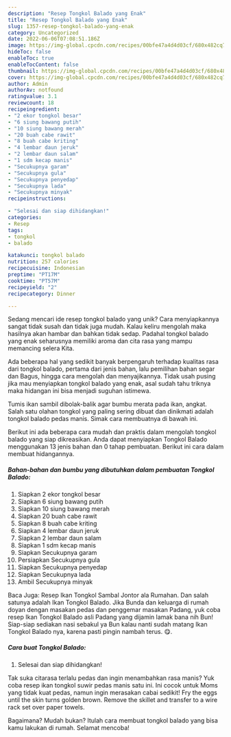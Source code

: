 ```yaml
---
description: "Resep Tongkol Balado yang Enak"
title: "Resep Tongkol Balado yang Enak"
slug: 1357-resep-tongkol-balado-yang-enak
category: Uncategorized
date: 2022-06-06T07:08:51.186Z
image: https://img-global.cpcdn.com/recipes/00bfe47a4d4d03cf/680x482cq70/tongkol-balado-foto-resep-utama.jpg
hideToc: false
enableToc: true
enableTocContent: false
thumbnail: https://img-global.cpcdn.com/recipes/00bfe47a4d4d03cf/680x482cq70/tongkol-balado-foto-resep-utama.jpg
cover: https://img-global.cpcdn.com/recipes/00bfe47a4d4d03cf/680x482cq70/tongkol-balado-foto-resep-utama.jpg
author: Admin
authorAv: notfound
ratingvalue: 3.1
reviewcount: 18
recipeingredient:
- "2 ekor tongkol besar"
- "6 siung bawang putih"
- "10 siung bawang merah"
- "20 buah cabe rawit"
- "8 buah cabe kriting"
- "4 lembar daun jeruk"
- "2 lembar daun salam"
- "1 sdm kecap manis"
- "Secukupnya garam"
- "Secukupnya gula"
- "Secukupnya penyedap"
- "Secukupnya lada"
- "Secukupnya minyak"
recipeinstructions:

- "Selesai dan siap dihidangkan!"
categories:
- Resep
tags:
- tongkol
- balado

katakunci: tongkol balado 
nutrition: 257 calories
recipecuisine: Indonesian
preptime: "PT17M"
cooktime: "PT57M"
recipeyield: "2"
recipecategory: Dinner

---
```





Sedang mencari ide resep tongkol balado yang unik? Cara menyiapkannya sangat tidak susah dan tidak juga mudah. Kalau keliru mengolah maka hasilnya akan hambar dan bahkan tidak sedap. Padahal tongkol balado yang enak seharusnya memiliki aroma dan cita rasa yang mampu memancing selera Kita.





Ada beberapa hal yang sedikit banyak berpengaruh terhadap kualitas rasa dari tongkol balado, pertama dari jenis bahan, lalu pemilihan bahan segar dan Bagus, hingga cara mengolah dan menyajikannya. Tidak usah pusing jika mau menyiapkan tongkol balado yang enak,      asal sudah tahu triknya maka hidangan ini bisa menjadi suguhan istimewa.














Tumis ikan sambil dibolak-balik agar bumbu merata pada ikan, angkat. Salah satu olahan tongkol yang paling sering dibuat dan dinikmati adalah tongkol balado pedas manis. Simak cara membuatnya di bawah ini.






Berikut ini ada beberapa cara mudah dan praktis dalam mengolah tongkol balado yang siap dikreasikan. Anda dapat menyiapkan Tongkol Balado menggunakan 13 jenis bahan dan 0 tahap pembuatan. Berikut ini cara dalam membuat hidangannya.

<!--inarticleads1-->

##### Bahan-bahan dan bumbu yang dibutuhkan dalam pembuatan Tongkol Balado:

1. Siapkan 2 ekor tongkol besar
1. Siapkan 6 siung bawang putih
1. Siapkan 10 siung bawang merah
1. Siapkan 20 buah cabe rawit
1. Siapkan 8 buah cabe kriting
1. Siapkan 4 lembar daun jeruk
1. Siapkan 2 lembar daun salam
1. Siapkan 1 sdm kecap manis
1. Siapkan Secukupnya garam
1. Persiapkan Secukupnya gula
1. Siapkan Secukupnya penyedap
1. Siapkan Secukupnya lada
1. Ambil Secukupnya minyak


Baca Juga: Resep Ikan Tongkol Sambal Jontor ala Rumahan. Dan salah satunya adalah Ikan Tongkol Balado. Jika Bunda dan keluarga di rumah doyan dengan masakan pedas dan penggemar masakan Padang, yuk coba resep Ikan Tongkol Balado asli Padang yang dijamin lamak bana nih Bun! Siap-siap sediakan nasi sebakul ya Bun kalau nanti sudah matang Ikan Tongkol Balado nya, karena pasti pingin nambah terus. 😋. 

<!--inarticleads2-->

##### Cara buat Tongkol Balado:


1. Selesai dan siap dihidangkan!

Tak suka citarasa terlalu pedas dan ingin menambahkan rasa manis? Yuk coba resep ikan tongkol suwir pedas manis satu ini. Ini cocok untuk Moms yang tidak kuat pedas, namun ingin merasakan cabai sedikit! Fry the eggs until the skin turns golden brown. Remove the skillet and transfer to a wire rack set over paper towels. 

Bagaimana? Mudah bukan? Itulah cara membuat tongkol balado yang bisa kamu lakukan di rumah. Selamat mencoba!
